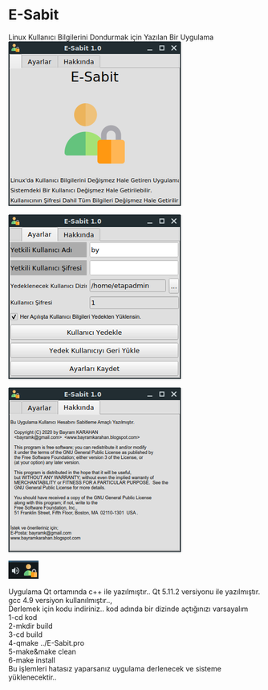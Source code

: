 # E-Sabit
Linux Kullanıcı Bilgilerini Dondurmak için Yazılan Bir Uygulama
<br/>
![E-Sabit](https://github.com/bayramkarahan/E-Sabit/blob/main/esabit1.png)
<br/>

![E-Sabit](https://github.com/bayramkarahan/E-Sabit/blob/main/esabit2.png)
<br/>

![E-Sabit](https://github.com/bayramkarahan/E-Sabit/blob/main/esabit3.png)
<br/>

![E-Sabit](https://github.com/bayramkarahan/E-Sabit/blob/main/esabit4.png)

Uygulama Qt ortamında c++ ile yazılmıştır..
Qt 5.11.2 versiyonu ile yazılmıştır.
<br/>
gcc 4.9 versiyon kullanılmıştır..,
<br/>
Derlemek için kodu indiriniz.. kod adında bir dizinde açtığınızı varsayalım
<br/>
1-cd kod
<br/>
2-mkdir build
<br/>
3-cd build
<br/>
4-qmake ../E-Sabit.pro
<br/>
5-make&make clean
<br/>
6-make install
<br/>
Bu işlemleri hatasız yaparsanız uygulama derlenecek ve sisteme yüklenecektir..
<br/>
